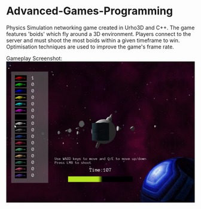 # Advanced-Games-Programming
Physics Simulation networking game created in Urho3D and C++. The game features 'boids' which fly around a 3D environment. Players connect to the server and must shoot the most boids within a given timeframe to win. Optimisation techniques are used to improve the game's frame rate.

Gameplay Screenshot:
![Gameplay Screenshot](agp-gameplay-screenshot.png)

